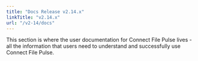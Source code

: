 ```yaml
---
title: "Docs Release v2.14.x"
linkTitle: "v2.14.x"
url: "/v2-14/docs"
---
```

This section is where the user documentation for Connect File Pulse lives - all the information that users need to understand and successfully use Connect File Pulse.

